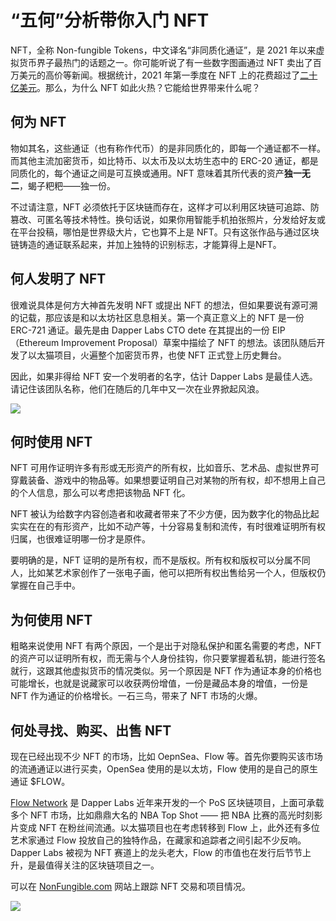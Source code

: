 # “五何”分析带你入门 NFT 

NFT，全称 Non-fungible Tokens，中文译名“非同质化通证”，是 2021 年以来虚拟货币界子最热门的话题之一。你可能听说了有一些数字图画通过 NFT 卖出了百万美元的高价等新闻。根据统计，2021 年第一季度在 NFT 上的花费超过了[二十亿美元](https://www.thewrap.com/nft-market-surges-2100-to-2-billion-in-q1-sales/)。那么，为什么 NFT 如此火热？它能给世界带来什么呢？

## 何为 NFT

物如其名，这些通证（也有称作代币）的是非同质化的，即每一个通证都不一样。而其他主流加密货币，如比特币、以太币及以太坊生态中的 ERC-20 通证，都是同质化的，每个通证之间是可互换或通用。NFT 意味着其所代表的资产**独一无二**，蝎子粑粑——独一份。

不过请注意，NFT 必须依托于区块链而存在，这样才可以利用区块链可追踪、防篡改、可匿名等技术特性。换句话说，如果你用智能手机拍张照片，分发给好友或在平台投稿，哪怕是世界级大片，它也算不上是 NFT。只有这张作品与通过区块链铸造的通证联系起来，并加上独特的识别标志，才能算得上是NFT。

## 何人发明了 NFT

很难说具体是何方大神首先发明 NFT 或提出 NFT 的想法，但如果要说有源可溯的记载，那应该是和以太坊社区息息相关。第一个真正意义上的 NFT 是一份 ERC-721 通证。最先是由 Dapper Labs CTO dete 在其提出的一份 EIP（Ethereum Improvement Proposal）草案中描绘了 NFT 的想法。该团队随后开发了以太猫项目，火遍整个加密货币界，也使 NFT 正式登上历史舞台。

因此，如果非得给 NFT 安一个发明者的名字，估计 Dapper Labs 是最佳人选。请记住该团队名称，他们在随后的几年中又一次在业界掀起风浪。

![](https://cdn.jsdelivr.net/gh/Zheng-Shilin/shilin-blog/images/cryptokitties.png)

## 何时使用 NFT

NFT 可用作证明许多有形或无形资产的所有权，比如音乐、艺术品、虚拟世界可穿戴装备、游戏中的物品等。如果想要证明自己对某物的所有权，却不想用上自己的个人信息，那么可以考虑把该物品 NFT 化。

NFT 被认为给数字内容创造者和收藏者带来了不少方便，因为数字化的物品比起实实在在的有形资产，比如不动产等，十分容易复制和流传，有时很难证明所有权归属，也很难证明哪一份才是原件。

要明确的是，NFT 证明的是所有权，而不是版权。所有权和版权可以分属不同人，比如某艺术家创作了一张电子画，他可以把所有权出售给另一个人，但版权仍掌握在自己手中。

## 为何使用 NFT

粗略来说使用 NFT 有两个原因，一个是出于对隐私保护和匿名需要的考虑，NFT 的资产可以证明所有权，而无需与个人身份挂钩，你只要掌握着私钥，能进行签名就行，这跟其他虚拟货币的情况类似。另一个原因是 NFT 作为通证本身的价格也可能增长，也就是说藏家可以收获两份增值，一份是藏品本身的增值，一份是 NFT 作为通证的价格增长。一石三鸟，带来了 NFT 市场的火爆。

## 何处寻找、购买、出售 NFT

现在已经出现不少 NFT 的市场，比如 OepnSea、Flow 等。首先你要购买该市场的流通通证以进行买卖，OpenSea 使用的是以太坊，Flow 使用的是自己的原生通证 $FLOW。

[Flow Network](https://www.onflow.org/) 是 Dapper Labs 近年来开发的一个 PoS 区块链项目，上面可承载多个 NFT 市场，比如鼎鼎大名的 NBA Top Shot —— 把 NBA 比赛的高光时刻影片变成 NFT 在粉丝间流通。以太猫项目也在考虑转移到 Flow 上，此外还有多位艺术家通过 Flow 投放自己的独特作品，在藏家和追踪者之间引起不少反响。Dapper Labs 被视为 NFT 赛道上的龙头老大，Flow 的市值也在发行后节节上升，是最值得关注的区块链项目之一。

可以在 [NonFungible.com](https://nonfungible.com/) 网站上跟踪 NFT 交易和项目情况。

![](https://cdn.jsdelivr.net/gh/Zheng-Shilin/shilin-blog/images/top-shot-1-1.jpg)

